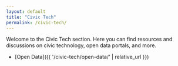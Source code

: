 ```yaml
---
layout: default
title: "Civic Tech"
permalink: /civic-tech/
---
```


Welcome to the Civic Tech section. Here you can find resources and discussions on civic technology, open data portals, and more.

- [Open Data]({{ '/civic-tech/open-data/' | relative_url }})

